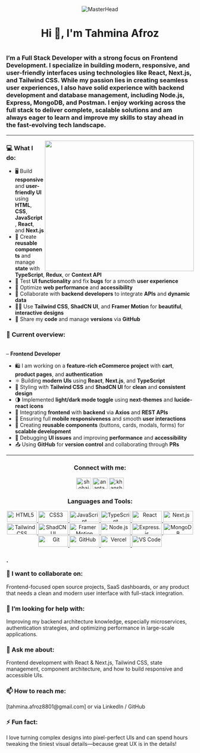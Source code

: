 <p align="center">
  <img src="https://i.ibb.co/d0Fyb52x/frontend-Img.jpg" alt="MasterHead">
</p>

<h1 align="center">Hi 👋, I'm Tahmina Afroz</h1>
<h1 align="left">
  
  <h3 align="left">I’m a Full Stack Developer with a strong focus on Frontend Development. I specialize in building modern, responsive, and user-friendly interfaces using technologies like React, Next.js, and Tailwind CSS. While my passion lies in creating seamless user experiences, I also have solid experience with backend development and database management, including Node.js, Express, MongoDB, and Postman. I enjoy working across the full stack to deliver complete, scalable solutions and am always eager to learn and improve my skills to stay ahead in the fast-evolving tech landscape.
</h3>
</h1>
<hr>

<img align="right" 
width="400" height="350" src="https://user-images.githubusercontent.com/19783675/259906130-5d3c8800-fb00-45d0-b9dd-7eb82f057baf.gif">

<h3 align="left">💻 What I do:</h3>

 <ul>
  <li>🖥️ Build <strong>responsive</strong> and <strong>user-friendly UI</strong> using <strong>HTML</strong>, <strong>CSS</strong>, <strong>JavaScript</strong>, <strong>React</strong>, and <strong>Next.js</strong></li>

  <li>🧩 Create <strong>reusable components</strong> and manage <strong>state</strong> with <strong>TypeScript</strong>, <strong>Redux</strong>, or <strong>Context API</strong></li>

  <li>🧪 Test <strong>UI functionality</strong> and fix <strong>bugs</strong> for a smooth <strong>user experience</strong></li>

  <li>🎯 Optimize <strong>web performance</strong> and <strong>accessibility</strong></li>

  <li>🧱 Collaborate with <strong>backend developers</strong> to integrate <strong>APIs</strong> and <strong>dynamic data</strong></li>

  <li>🧑‍💻 Use <strong>Tailwind CSS</strong>, <strong>ShadCN UI</strong>, and <strong>Framer Motion</strong> for <strong>beautiful</strong>, <strong>interactive designs</strong></li>

  <li>🚀 Share my <strong>code</strong> and manage <strong>versions</strong> via <strong>GitHub</strong></li>
</ul>


 <h3>👀 <strong>Current overview:</strong></h3>
   <br>
– <strong>Frontend Developer</strong>

<ul>
  <li>🛍️ I am working on a <strong>feature-rich eCommerce project</strong> with <strong>cart</strong>, <strong>product pages</strong>, and <strong>authentication</strong></li>

  <li>⚛️ Building <strong>modern UIs</strong> using <strong>React</strong>, <strong>Next.js</strong>, and <strong>TypeScript</strong></li>

  <li>🎨 Styling with <strong>Tailwind CSS</strong> and <strong>ShadCN UI</strong> for <strong>clean</strong> and <strong>consistent design</strong></li>

  <li>🌗 Implemented <strong>light/dark mode toggle</strong> using <strong>next-themes</strong> and <strong>lucide-react icons</strong></li>

  <li>🔌 Integrating <strong>frontend</strong> with <strong>backend</strong> via <strong>Axios</strong> and <strong>REST APIs</strong></li>

  <li>📱 Ensuring full <strong>mobile responsiveness</strong> and smooth <strong>user interactions</strong></li>

  <li>🧩 Creating <strong>reusable components</strong> (buttons, cards, modals, forms) for <strong>scalable development</strong></li>

  <li>🐞 Debugging <strong>UI issues</strong> and improving <strong>performance</strong> and <strong>accessibility</strong></li>

  <li>📤 Using <strong>GitHub</strong> for <strong>version control</strong> and collaborating through <strong>PRs</strong></li>
</ul>
<hr>
<h3 align="center">Connect with me:</h3>
<p align="center">
<a href="https://linkedin.com/in/" target="blank"><img align="center" src="https://raw.githubusercontent.com/rahuldkjain/github-profile-readme-generator/master/src/images/icons/Social/linked-in-alt.svg" alt="shohaib-hossain-0792041ba" height="30" width="40" /></a>
<a href="https://fb.com/ananta.asim.5" target="blank"><img align="center" src="https://raw.githubusercontent.com/rahuldkjain/github-profile-readme-generator/master/src/images/icons/Social/facebook.svg" alt="ananta.asim.5" height="30" width="40" /></a>
<a href="mailto:khanshohaibhossain@gmail.com" target="blank">
  <img align="center" src="https://upload.wikimedia.org/wikipedia/commons/thumb/7/7e/Gmail_icon_%282020%29.svg/1024px-Gmail_icon_%282020%29.svg.png" alt="khanshohaibhossain@gmail.com" height="30" width="40" />
</a>

</p>

<h3 align="center">Languages and Tools:</h3>
<p align="center">
  <!-- Languages -->
  <a href="https://developer.mozilla.org/en-US/docs/Web/HTML" target="_blank">
    <img src="https://img.shields.io/badge/HTML5-E34F26?style=flat&logo=html5&logoColor=white" alt="HTML5" width="80" height="30"/>
  </a>
  <a href="https://developer.mozilla.org/en-US/docs/Web/CSS" target="_blank">
    <img src="https://img.shields.io/badge/CSS3-1572B6?style=flat&logo=css3&logoColor=white" alt="CSS3" width="80" height="30"/>
  </a>
  <a href="https://developer.mozilla.org/en-US/docs/Web/JavaScript" target="_blank">
    <img src="https://img.shields.io/badge/JavaScript-F7DF1E?style=flat&logo=javascript&logoColor=black" alt="JavaScript" width="80" height="30"/>
  </a>
  <a href="https://www.typescriptlang.org/" target="_blank">
    <img src="https://img.shields.io/badge/TypeScript-3178C6?style=flat&logo=typescript&logoColor=white" alt="TypeScript" width="80" height="30"/>
  </a>

  <!-- Frameworks -->
  <a href="https://reactjs.org/" target="_blank">
    <img src="https://img.shields.io/badge/React-61DAFB?style=flat&logo=react&logoColor=black" alt="React" width="80" height="30"/>
  </a>
  <a href="https://nextjs.org/" target="_blank">
    <img src="https://img.shields.io/badge/Next.js-000000?style=flat&logo=nextdotjs&logoColor=white" alt="Next.js" width="80" height="30"/>
  </a>

  <!-- Styling -->
  <a href="https://tailwindcss.com/" target="_blank">
    <img src="https://img.shields.io/badge/Tailwind%20CSS-06B6D4?style=flat&logo=tailwindcss&logoColor=white" alt="Tailwind CSS" width="80" height="30"/>
  </a>
  <a href="https://ui.shadcn.dev/" target="_blank">
    <img src="https://img.shields.io/badge/ShadCN_UI-111827?style=flat&logo=Vercel&logoColor=white" alt="ShadCN UI" width="80" height="30"/>
  </a>
  <a href="https://www.framer.com/motion/" target="_blank">
    <img src="https://img.shields.io/badge/Framer%20Motion-EF5C54?style=flat&logo=framer&logoColor=white" alt="Framer Motion" width="80" height="30"/>
  </a>

  <!-- Backend & Database -->
  <a href="https://nodejs.org/" target="_blank">
    <img src="https://img.shields.io/badge/Node.js-339933?style=flat&logo=nodedotjs&logoColor=white" alt="Node.js" width="80" height="30"/>
  </a>
  <a href="https://expressjs.com/" target="_blank">
    <img src="https://img.shields.io/badge/Express-000000?style=flat&logo=express&logoColor=white" alt="Express.js" width="80" height="30"/>
  </a>
  <a href="https://www.mongodb.com/" target="_blank">
    <img src="https://img.shields.io/badge/MongoDB-47A248?style=flat&logo=mongodb&logoColor=white" alt="MongoDB" width="80" height="30"/>
  </a>

  <!-- Tools -->
  <a href="https://git-scm.com/" target="_blank">
    <img src="https://img.shields.io/badge/Git-F05032?style=flat&logo=git&logoColor=white" alt="Git" width="80" height="30"/>
  </a>
  <a href="https://github.com/" target="_blank">
    <img src="https://img.shields.io/badge/GitHub-181717?style=flat&logo=github&logoColor=white" alt="GitHub" width="80" height="30"/>
  </a>
  <a href="https://vercel.com/" target="_blank">
    <img src="https://img.shields.io/badge/Vercel-000000?style=flat&logo=vercel&logoColor=white" alt="Vercel" width="80" height="30"/>
  </a>
  <a href="https://code.visualstudio.com/" target="_blank">
    <img src="https://img.shields.io/badge/VS%20Code-007ACC?style=flat&logo=visualstudiocode&logoColor=white" alt="VS Code" width="80" height="30"/>
  </a>
</p>

   <h3>.

👯 I want to collaborate on:

</h3>
<p> Frontend-focused open source projects, SaaS dashboards, or any product that needs a clean and modern user interface with full-stack integration. </p>
<h3>🤔 I’m looking for help with:
</h3>
<p>Improving my backend architecture knowledge, especially microservices, authentication strategies, and optimizing performance in large-scale applications.</p>
<h3>💬 Ask me about:
</h3>
<p>Frontend development with React & Next.js, Tailwind CSS, state management, component architecture, and how to build responsive and accessible UIs.</p>
<h3>📫 How to reach me:
</h3>
<p>[tahmina.afroz8801@gmail.com] or via LinkedIn / GitHub

</p>
<h3>⚡ Fun fact:
</h3>
<p>I love turning complex designs into pixel-perfect UIs and can spend hours tweaking the tiniest visual details—because great UX is in the details!
</p>



